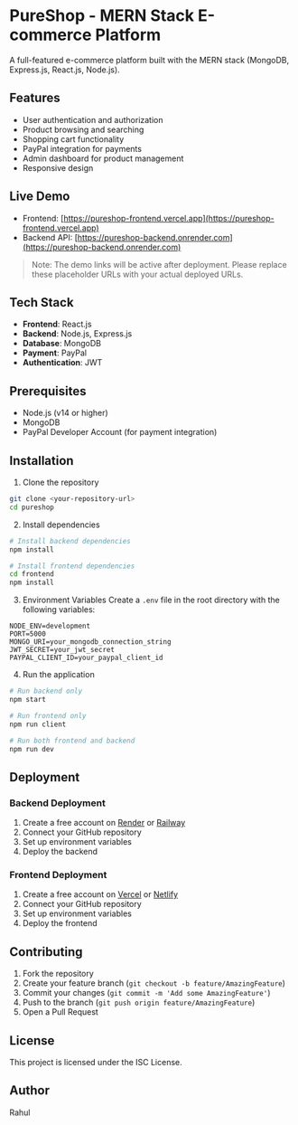 # PureShop - MERN Stack E-commerce Platform

A full-featured e-commerce platform built with the MERN stack (MongoDB, Express.js, React.js, Node.js).

## Features

- User authentication and authorization
- Product browsing and searching
- Shopping cart functionality
- PayPal integration for payments
- Admin dashboard for product management
- Responsive design

## Live Demo

- Frontend: [https://pureshop-frontend.vercel.app](https://pureshop-frontend.vercel.app)
- Backend API: [https://pureshop-backend.onrender.com](https://pureshop-backend.onrender.com)

> Note: The demo links will be active after deployment. Please replace these placeholder URLs with your actual deployed URLs.

## Tech Stack

- **Frontend**: React.js
- **Backend**: Node.js, Express.js
- **Database**: MongoDB
- **Payment**: PayPal
- **Authentication**: JWT

## Prerequisites

- Node.js (v14 or higher)
- MongoDB
- PayPal Developer Account (for payment integration)

## Installation

1. Clone the repository

```bash
git clone <your-repository-url>
cd pureshop
```

2. Install dependencies

```bash
# Install backend dependencies
npm install

# Install frontend dependencies
cd frontend
npm install
```

3. Environment Variables
   Create a `.env` file in the root directory with the following variables:

```
NODE_ENV=development
PORT=5000
MONGO_URI=your_mongodb_connection_string
JWT_SECRET=your_jwt_secret
PAYPAL_CLIENT_ID=your_paypal_client_id
```

4. Run the application

```bash
# Run backend only
npm start

# Run frontend only
npm run client

# Run both frontend and backend
npm run dev
```

## Deployment

### Backend Deployment

1. Create a free account on [Render](https://render.com) or [Railway](https://railway.app)
2. Connect your GitHub repository
3. Set up environment variables
4. Deploy the backend

### Frontend Deployment

1. Create a free account on [Vercel](https://vercel.com) or [Netlify](https://netlify.com)
2. Connect your GitHub repository
3. Set up environment variables
4. Deploy the frontend

## Contributing

1. Fork the repository
2. Create your feature branch (`git checkout -b feature/AmazingFeature`)
3. Commit your changes (`git commit -m 'Add some AmazingFeature'`)
4. Push to the branch (`git push origin feature/AmazingFeature`)
5. Open a Pull Request

## License

This project is licensed under the ISC License.

## Author

Rahul
